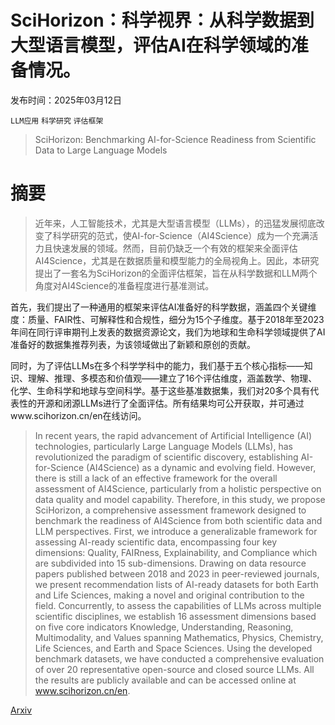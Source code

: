 # SciHorizon：科学视界：从科学数据到大型语言模型，评估AI在科学领域的准备情况。

发布时间：2025年03月12日

`LLM应用` `科学研究` `评估框架`

> SciHorizon: Benchmarking AI-for-Science Readiness from Scientific Data to Large Language Models

# 摘要

> 近年来，人工智能技术，尤其是大型语言模型（LLMs），的迅猛发展彻底改变了科学研究的范式，使AI-for-Science（AI4Science）成为一个充满活力且快速发展的领域。然而，目前仍缺乏一个有效的框架来全面评估AI4Science，尤其是在数据质量和模型能力的全局视角上。因此，本研究提出了一套名为SciHorizon的全面评估框架，旨在从科学数据和LLM两个角度对AI4Science的准备程度进行基准测试。

首先，我们提出了一种通用的框架来评估AI准备好的科学数据，涵盖四个关键维度：质量、FAIR性、可解释性和合规性，细分为15个子维度。基于2018年至2023年间在同行评审期刊上发表的数据资源论文，我们为地球和生命科学领域提供了AI准备好的数据集推荐列表，为该领域做出了新颖和原创的贡献。

同时，为了评估LLMs在多个科学学科中的能力，我们基于五个核心指标——知识、理解、推理、多模态和价值观——建立了16个评估维度，涵盖数学、物理、化学、生命科学和地球与空间科学。基于这些基准数据集，我们对20多个具有代表性的开源和闭源LLMs进行了全面评估。所有结果均可公开获取，并可通过www.scihorizon.cn/en在线访问。

> In recent years, the rapid advancement of Artificial Intelligence (AI) technologies, particularly Large Language Models (LLMs), has revolutionized the paradigm of scientific discovery, establishing AI-for-Science (AI4Science) as a dynamic and evolving field. However, there is still a lack of an effective framework for the overall assessment of AI4Science, particularly from a holistic perspective on data quality and model capability. Therefore, in this study, we propose SciHorizon, a comprehensive assessment framework designed to benchmark the readiness of AI4Science from both scientific data and LLM perspectives. First, we introduce a generalizable framework for assessing AI-ready scientific data, encompassing four key dimensions: Quality, FAIRness, Explainability, and Compliance which are subdivided into 15 sub-dimensions. Drawing on data resource papers published between 2018 and 2023 in peer-reviewed journals, we present recommendation lists of AI-ready datasets for both Earth and Life Sciences, making a novel and original contribution to the field. Concurrently, to assess the capabilities of LLMs across multiple scientific disciplines, we establish 16 assessment dimensions based on five core indicators Knowledge, Understanding, Reasoning, Multimodality, and Values spanning Mathematics, Physics, Chemistry, Life Sciences, and Earth and Space Sciences. Using the developed benchmark datasets, we have conducted a comprehensive evaluation of over 20 representative open-source and closed source LLMs. All the results are publicly available and can be accessed online at www.scihorizon.cn/en.

[Arxiv](https://arxiv.org/abs/2503.13503)